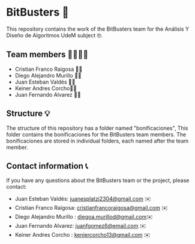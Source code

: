 
# BitBusters 👾

This repository contains the work of the BitBusters team for the Análisis Y Diseño de Algoritmos  UdeM subject 🤓.

## Team members 👨‍👩‍👦‍👦

-   Cristian Franco Raigosa 👨‍💼
-   Diego Alejandro Murillo 👨‍💼
-   Juan Esteban Valdés 👨‍💼
-   Keiner Andres Corcho👨‍💼
-   Juan Fernando Alvarez 👨‍💼

## Structure 💡

The structure of this repository has a folder named "bonificaciones", This folder contains the bonificaciones for the BitBusters team members. The bonificaciones are stored in individual folders, each named after the team member.


## Contact information 📞

If you have any questions about the BitBusters team or the project, please contact:

-   Juan Esteban Valdés: juanesplatzi2304@gmail.com ✉️
-   Cristian Franco Raigosa: cristianfrancoraigosa@gmail.com ✉️
-   Diego Alejandro Murillo : diegoa.murillod@gmail.com✉️
-   Juan Fernando Alvarez: juanfgomez6@email.com ✉️
-   Keiner Andres Corcho : keniercorcho13@gmail.com ✉️

